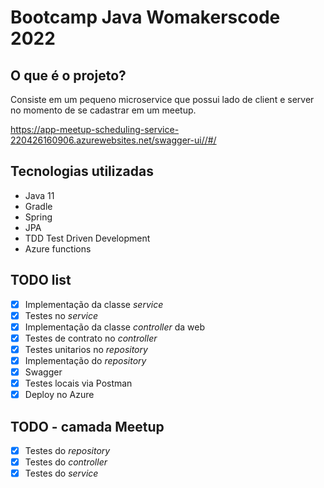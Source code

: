 # Bootcamp Java Womakerscode 2022

## O que é o projeto?

Consiste em um pequeno microservice que possui lado de client e server no momento de se cadastrar em um meetup.

https://app-meetup-scheduling-service-220426160906.azurewebsites.net/swagger-ui//#/

## Tecnologias utilizadas

- Java 11
- Gradle
- Spring
- JPA
- TDD Test Driven Development
- Azure functions


## TODO list
- [X] Implementação da classe *service*
- [X] Testes no *service*
- [X] Implementação da classe *controller* da web
- [X] Testes de contrato no *controller*
- [X] Testes unitarios no *repository*
- [X] Implementação do *repository*
- [X] Swagger
- [X] Testes locais via Postman
- [X] Deploy no Azure

## TODO - camada Meetup
- [X] Testes do *repository*
- [X] Testes do *controller*
- [X] Testes do *service*
